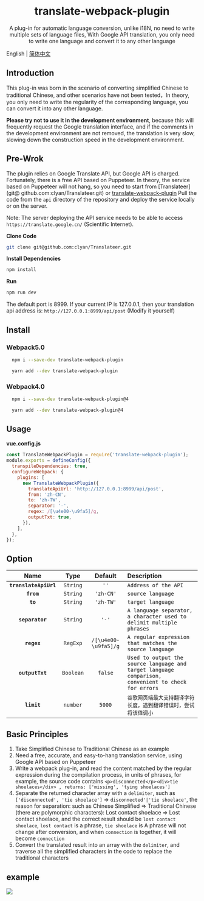 <h1 align="center">translate-webpack-plugin</h1>

<p align="center">A plug-in for automatic language conversion, unlike i18N, no need to write multiple sets of language files, With Google API translation, you only need to write one language and convert it to any other language</p>

English | [简体中文](./README.zh-CN.md)

## Introduction
This plug-in was born in the scenario of converting simplified Chinese to traditional Chinese, and other scenarios have not been tested，In theory, you only need to write the regularity of the corresponding language, you can convert it into any other language.

**Please try not to use it in the development environment**, because this will frequently request the Google translation interface, and if the comments in the development environment are not removed, the translation is very slow, slowing down the construction speed in the development environment.
## Pre-Wrok

The plugin relies on Google Translate API, but Google API is charged. Fortunately, there is a free API based on Puppeteer. In theory, the service based on Puppeteer will not hang, so you need to start from [Translateer](git@ github.com:clyan/Translateer.git) or [translate-webpack-plugin](git@github.com:clyan/translate-webpack-plugin.git) Pull the code from the `api` directory of the repository and deploy the service locally or on the server.

Note: The server deploying the API service needs to be able to access `https://translate.google.cn/` (Scientific Internet).

**Clone Code**

```bash
git clone git@github.com:clyan/Translateer.git
```

**Install Dependencies**

```bash
npm install
```

**Run**

```bash
npm run dev
```
The default port is 8999. If your current IP is 127.0.0.1, then your translation api address is: `http://127.0.0.1:8999/api/post` (Modify it yourself)
## Install

### Webpack5.0

```bash
  npm i --save-dev translate-webpack-plugin
```

```bash
  yarn add --dev translate-webpack-plugin
```

### Webpack4.0

```bash
  npm i --save-dev translate-webpack-plugin@4
```

```bash
  yarn add --dev translate-webpack-plugin@4
```

## Usage

**vue.config.js**

```javascript
const TranslateWebpackPlugin = require('translate-webpack-plugin');
module.exports = defineConfig({
  transpileDependencies: true,
  configureWebpack: {
    plugins: [
      new TranslateWebpackPlugin({
        translateApiUrl: 'http://127.0.0.1:8999/api/post',
        from: 'zh-CN',
        to: 'zh-TW',
        separator: '-',
        regex: /[\u4e00-\u9fa5]/g,
        outputTxt: true,
      }),
    ],
  },
});
```

## Option

|Name|Type|Default|Description|
|:--:|:--:|:------:|:----------|
|**`translateApiUrl`**|`String`|`''`|`Address of the API`|
|**`from`**|`String`|`'zh-CN'`|`source language`|
|**`to`**|`String`|`'zh-TW'`|`target language`|`internally`|
|**`separator`**|`String`|`'-'`|`A language separator, a character used to delimit multiple phrases`|
|**`regex`**|`RegExp`|`/[\u4e00-\u9fa5]/g`|`A regular expression that matches the source language`|
|**`outputTxt`**|`Boolean`|`false`|`Used to output the source language and target language comparison, convenient to check for errors`|
|**`limit`**|`number`|`5000`|`谷歌网页端最大支持翻译字符长度，遇到翻译错误时，尝试将该值调小`|

## Basic Principles

1. Take Simplified Chinese to Traditional Chinese as an example
2. Need a free, accurate, and easy-to-hang translation service, using Google API based on Puppeteer
3. Write a webpack plug-in, and read the content matched by the regular expression during the compilation process, in units of phrases, for example, the source code contains `<p>disconnected</p><div>tie shoelaces</div> , returns: ['missing', 'tying shoelaces']`
4. Separate the returned character array with a `delimiter`, such as `['disconnected', 'tie shoelace']` => `disconnected'|'tie shoelace'`, the reason for separation: such as Chinese Simplified => Traditional Chinese (there are polymorphic characters): Lost contact shoelace => Lost contact shoelace, and the correct result should be `lost contact shoelace`, `lost contact` is a phrase, `tie shoelace` is A phrase will not change after conversion, and when `connection` is together, it will become `connection`
5. Convert the translated result into an array with the `delimiter`, and traverse all the simplified characters in the code to replace the traditional characters

## example

![](https://s2.loli.net/2022/02/21/ah9qt4jIrwbSu7J.png)
